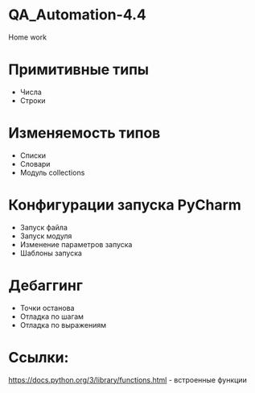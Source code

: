 # QA_Automation-4.4
Home work
# Примитивные типы
  - Числа
  - Строки

# Изменяемость типов
  - Списки
  - Словари 
  - Модуль collections

# Конфигурации запуска PyCharm
  - Запуск файла
  - Запуск модуля
  - Изменение параметров запуска
  - Шаблоны запуска

# Дебаггинг
  - Точки останова
  - Отладка по шагам
  - Отладка по выражениям

# Ссылки:
https://docs.python.org/3/library/functions.html - встроенные функции

